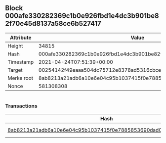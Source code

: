 ## Block 000afe330282369c1b0e926fbd1e4dc3b901be82f70e45d8137a58ce6b527417

Attribute | Value
--- | ---
Height | 34815
Hash | 000afe330282369c1b0e926fbd1e4dc3b901be82f70e45d8137a58ce6b527417
Timestamp | 2021-04-24T07:51:39+00:00
Target | 00254142f49eaaa504dc75712e8378ad5316cbcead634704b3734b6271167cc4
Merke root | 8ab8213a21adb6a10e6e04c95b1037415f0e7885853690dad01b5e170e78835c
Nonce | 581308308

```

```

### Transactions

Hash | Amount
--- | ---
[8ab8213a21adb6a10e6e04c95b1037415f0e7885853690dad01b5e170e78835c](8ab8213a21adb6a10e6e04c95b1037415f0e7885853690dad01b5e170e78835c.md) | 10.00000000 SKEPTI 
